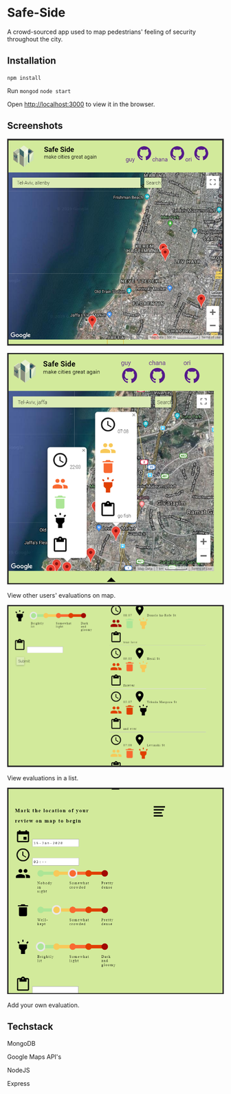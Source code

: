 # Safe-Side

A crowd-sourced app used to map pedestrians' feeling of security throughout the city.

## Installation

`npm install`

Run `mongod` `node start`

Open [http://localhost:3000](http://localhost:3000) to view it in the browser.

## Screenshots

![](/screenshots/map.png?raw=true)

![](/screenshots/popup.png?raw=true)

View other users' evaluations on map.

![](/screenshots/list.png?raw=true)

View evaluations in a list.

![](/screenshots/add.png?raw=true)

Add your own evaluation.

## Techstack

MongoDB

Google Maps API's

NodeJS

Express
